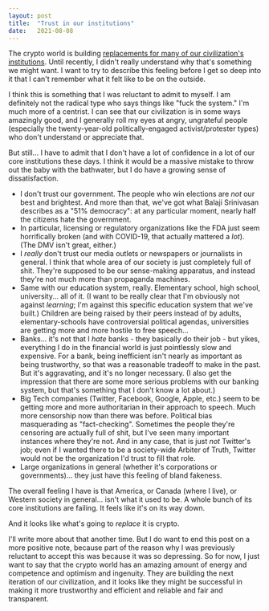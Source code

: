```yaml
---
layout: post
title:  "Trust in our institutions"
date:   2021-08-08
---
```

The crypto world is building [replacements for many of our civilization's institutions](https://adamspitz.github.io/2021/05/14/mundane-uses-of-blockchains.html). Until recently, I didn't really understand why that's something we might want. I want to try to describe this feeling before I get so deep into it that I can't remember what it felt like to be on the outside.

I think this is something that I was reluctant to admit to myself. I am definitely not the radical type who says things like "fuck the system." I'm much more of a centrist. I can see that our civilization is in some ways amazingly good, and I generally roll my eyes at angry, ungrateful people (especially the twenty-year-old politically-engaged activist/protester types) who don't understand or appreciate that.

But still... I have to admit that I don't have a lot of confidence in a lot of our core institutions these days. I think it would be a massive mistake to throw out the baby with the bathwater, but I do have a growing sense of dissatisfaction.

  - I don't trust our government. The people who win elections are *not* our best and brightest. And more than that, we've got what Balaji Srinivasan describes as a "51% democracy": at any particular moment, nearly half the citizens hate the government.
  - In particular, licensing or regulatory organizations like the FDA just seem horrifically broken (and with COVID-19, that actually mattered a *lot*). (The DMV isn't great, either.)
  - I *really* don't trust our media outlets or newspapers or journalists in general. I think that whole area of our society is just completely full of shit. They're supposed to be our sense-making apparatus, and instead they're not much more than propaganda machines.
  - Same with our education system, really. Elementary school, high school, university... all of it. (I want to be really clear that I'm obviously not against *learning*; I'm against this specific education system that we've built.) Children are being raised by their peers instead of by adults, elementary-schools have controversial political agendas, universities are getting more and more hostile to free speech...
  - Banks... it's not that I *hate* banks - they basically do their job - but yikes, everything I do in the financial world is just pointlessly slow and expensive. For a bank, being inefficient isn't nearly as important as being trustworthy, so that was a reasonable tradeoff to make in the past. But it's aggravating, and it's no longer necessary. (I also get the impression that there are some more serious problems with our banking system, but that's something that I don't know a lot about.)
  - Big Tech companies (Twitter, Facebook, Google, Apple, etc.) seem to be getting more and more authoritarian in their approach to speech. Much more censorship now than there was before. Political bias masquerading as "fact-checking". Sometimes the people they're censoring are actually full of shit, but I've seen many important instances where they're not. And in any case, that is just *not* Twitter's job; even if I wanted there to be a society-wide Arbiter of Truth, Twitter would not be the organization I'd trust to fill that role.
  - Large organizations in general (whether it's corporations or governments)... they just have this feeling of bland fakeness.

The overall feeling I have is that America, or Canada (where I live), or Western society in general... isn't what it used to be. A whole bunch of its core institutions are failing. It feels like it's on its way down.

And it looks like what's going to *replace* it is crypto.

I'll write more about that another time. But I do want to end this post on a more positive note, because part of the reason why I was previously reluctant to accept this was because it was so depressing. So for now, I just want to say that the crypto world has an amazing amount of energy and competence and optimism and ingenuity. They are building the next iteration of our civilization, and it looks like they might be successful in making it more trustworthy and efficient and reliable and fair and transparent.
